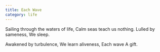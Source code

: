 ```yaml
---
title: Each Wave
category: life
---
```


Sailing through the waters of life,
Calm seas teach us nothing.
Lulled by sameness,
We sleep.

Awakened by turbulence,
We learn aliveness,
Each wave
A gift.
